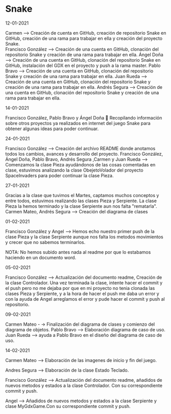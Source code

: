 # Snake

12-01-2021

Carmen --> Creación de cuenta en GitHub, creación de repositorio Snake en GitHub, creación de una rama para trabajar en ella y creación del proyecto Snake.     
Francisco González --> Creación de una cuenta en GitHub, clonación del repositorio Snake y creación de una rama para trabajar en ella.
Ángel Doña --> Creación de una cuenta en GitHub, clonación del repositorio Snake en GitHub, instalación del GDX en el proyecto y push a la rama master.
Pablo Bravo -->  Creación de una cuenta en GitHub, clonación del repositorio Snake y creación de una rama para trabajar en ella.
Juan Rueda --> Creación de una cuenta en GitHub, clonación del repositorio Snake y creación de una rama para trabajar en ella.
Andrés Segura --> Creación de una cuenta en GitHub, clonación del repositorio Snake y creación de una rama para trabajar en ella.


14-01-2021

Francisco González, Pablo Bravo y Ángel Doña  Recopilando información sobre otros proyectos ya realizados en internet del juego Snake para obtener algunas ideas para poder continuar.


24-01-2021

Francisco González --> Creación del archivo README donde anotamos todos los cambios, avances y desarrollo del proyecto.
Francisco González, Ángel Doña, Pablo Bravo, Andrés Segura ,Carmen y Juan Rueda --> Comenzamos la clase Pieza ayudándonos de las cosas comentadas en clase, estuvimos analizando la clase ObejetoVolador del proyecto SpaceInvaders para poder continuar la clase Pieza.


27-01-2021

Gracias a la clase que tuvimos el Martes, captamos muchos conceptos y entre todos, estuvimos realizando las clases Pieza y Serpiente. La clase Pieza la hemos terminado y la clase Serpiente aun nos falta "rematarla".
Carmen Mateo, Andrés Segura --> Creación del diagrama de clases



01-02-2021

Francisco González y Angel --> Hemos echo nuestro primer push de la clase Pieza y la clase Serpiente aunque nos falta los metodos movimientos y crecer que no sabemos terminarlos.

NOTA: No hemos subido antes nada al readme por que lo estabamos haciendo en un documento word.




05-02-2021

Francisco González --> Actualización del documento readme, Creación de la clase Controlador. Una vez terminada la clase, intente hacer el commit y el push pero no me dejaba por que en mi proyecto no tenia clonada las clases Pieza y Serpiente, y a la hora de hacer el push me daba un error y con la ayuda de Angel arreglamos el error y pude hacer el commit y push al repositorio.



09-02-2021

Carmen Mateo - -> Finalización del diagrama de clases y comienzo del diagrama de objetos.
Pablo Bravo --> Elaboración diagrama de caso de uso.
Juan Rueda --> ayuda a Pablo Bravo en el diseño del diagrama de caso de uso.


14-02-2021

Carmen Mateo --> Elaboración de las imagenes de inicio y fin del juego.

Andres Segura --> Elaboración de la clase Estado Teclado.

Francisco González --> Actualización del documento readme, añadidos de nuevos metodos y estados a la clase Controlador. Con su correspondiente commit y push.

Angel --> Añadidos de nuevos metodos y estados a la clase Serpiente y clase MyGdxGame.Con su correspondiente commit y push.


